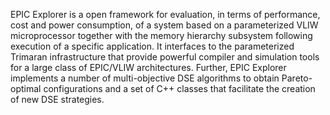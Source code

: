 EPIC Explorer is a open framework for evaluation, in terms of performance, cost and power consumption, of a system based on a parameterized VLIW microprocessor together with the memory hierarchy subsystem following execution of a specific application. It interfaces to the parameterized Trimaran infrastructure that provide powerful compiler and simulation tools for a large class of EPIC/VLIW architectures. Further, EPIC Explorer implements a number of multi-objective DSE algorithms to obtain Pareto-optimal configurations and a set of C++ classes that facilitate the creation of new DSE strategies.